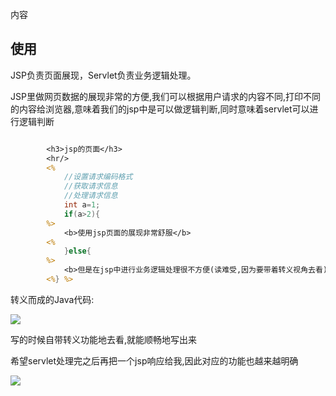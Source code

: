 内容

## 使用

JSP负责页面展现，Servlet负责业务逻辑处理。

JSP里做网页数据的展现非常的方便,我们可以根据用户请求的内容不同,打印不同的内容给浏览器,意味着我们的jsp中是可以做逻辑判断,同时意味着servlet可以进行逻辑判断

```jsp

   		<h3>jsp的页面</h3>
   		<hr/>
   		<%
   			//设置请求编码格式
   			//获取请求信息
   			//处理请求信息
   			int a=1;
   			if(a>2){
   		%>
   			<b>使用jsp页面的展现非常舒服</b>
   		<% 
   			}else{
   		%>
   			<b>但是在jsp中进行业务逻辑处理很不方便(读难受,因为要带着转义视角去看)</b>
   		<%} %>

```

转义而成的Java代码:

![](https://sumomoriaty.oss-cn-beijing.aliyuncs.com/markdown/20190712105821.png)

写的时候自带转义功能地去看,就能顺畅地写出来

希望servlet处理完之后再把一个jsp响应给我,因此对应的功能也越来越明确

![](https://sumomoriaty.oss-cn-beijing.aliyuncs.com/markdown/20190712110539.png)